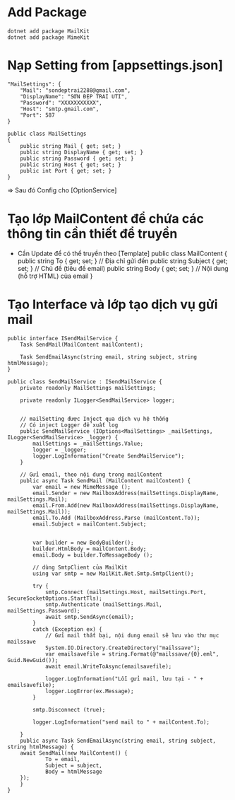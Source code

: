 # Add Package
    dotnet add package MailKit
    dotnet add package MimeKit


# Nạp Setting from [appsettings.json]
    "MailSettings": {
        "Mail": "sondeptrai2288@gmail.com",
        "DisplayName": "SƠN ĐẸP TRAI UTI",
        "Password": "XXXXXXXXXXX",
        "Host": "smtp.gmail.com",
        "Port": 587
    }

    public class MailSettings
    {
        public string Mail { get; set; }
        public string DisplayName { get; set; }
        public string Password { get; set; }
        public string Host { get; set; }
        public int Port { get; set; }
    }

=> Sau đó Config cho [OptionService]

# Tạo lớp MailContent  để chứa các thông tin cần thiết để truyền
- Cần Update để có thể truyền theo [Template]
    public class MailContent
    {
        public string To { get; set; }              // Địa chỉ gửi đến
        public string Subject { get; set; }         // Chủ đề (tiêu đề email)
        public string Body { get; set; }            // Nội dung (hỗ trợ HTML) của email
    }

# Tạo Interface và lớp tạo  dịch vụ gửi mail
    public interface ISendMailService {
        Task SendMail(MailContent mailContent);
        
        Task SendEmailAsync(string email, string subject, string htmlMessage);
    }

    public class SendMailService : ISendMailService {
        private readonly MailSettings mailSettings;

        private readonly ILogger<SendMailService> logger;


        // mailSetting được Inject qua dịch vụ hệ thống
        // Có inject Logger để xuất log
        public SendMailService (IOptions<MailSettings> _mailSettings, ILogger<SendMailService> _logger) {
            mailSettings = _mailSettings.Value;
            logger = _logger;
            logger.LogInformation("Create SendMailService");
        }

        // Gửi email, theo nội dung trong mailContent
        public async Task SendMail (MailContent mailContent) {
            var email = new MimeMessage ();
            email.Sender = new MailboxAddress(mailSettings.DisplayName, mailSettings.Mail);
            email.From.Add(new MailboxAddress(mailSettings.DisplayName, mailSettings.Mail));
            email.To.Add (MailboxAddress.Parse (mailContent.To));
            email.Subject = mailContent.Subject;


            var builder = new BodyBuilder();
            builder.HtmlBody = mailContent.Body;
            email.Body = builder.ToMessageBody ();

            // dùng SmtpClient của MailKit
            using var smtp = new MailKit.Net.Smtp.SmtpClient();

            try {
                smtp.Connect (mailSettings.Host, mailSettings.Port, SecureSocketOptions.StartTls);
                smtp.Authenticate (mailSettings.Mail, mailSettings.Password);
                await smtp.SendAsync(email);
            }
            catch (Exception ex) {
                // Gửi mail thất bại, nội dung email sẽ lưu vào thư mục mailssave
                System.IO.Directory.CreateDirectory("mailssave");
                var emailsavefile = string.Format(@"mailssave/{0}.eml", Guid.NewGuid());
                await email.WriteToAsync(emailsavefile);

                logger.LogInformation("Lỗi gửi mail, lưu tại - " + emailsavefile);
                logger.LogError(ex.Message);
            }

            smtp.Disconnect (true);

            logger.LogInformation("send mail to " + mailContent.To);

        }
        public async Task SendEmailAsync(string email, string subject, string htmlMessage) {
        await SendMail(new MailContent() {
                To = email,
                Subject = subject,
                Body = htmlMessage
        });
        }
    }